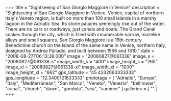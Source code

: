 +++
title = "Sightseeing of San Giorgio Maggiore in Venice"
description = "Sightseeing of San Giorgio Maggiore in Venice. Venice, capital of northern Italy's Veneto region, is built on more than 100 small islands in a marshy lagoon in the Adriatic Sea. Its stone palaces seemingly rise out of the water. There are no cars or roadways, just canals and boats. The Grand Canal snakes through the city, which is filled with innumerable narrow, mazelike alleys and small squares. San Giorgio Maggiore is a 16th-century Benedictine church on the island of the same name in Venice, northern Italy, designed by Andrea Palladio, and built between 1566 and 1610."
date = "2008-08-27T06:13:38.000"
image = "20080827@061338"
image_s = "20080827@061338-s"
image_width_s = "400"
image_height_s = "265"
image_xl = "20080827@061338-xl"
image_width_xl = "1000"
image_height_xl = "662"
gps_latitude = "45.4332063333333"
gps_longitude = "12.3400121833333"
phototags = [ "Adriatic", "Europe", "Italy", "Mediterranean", "San Marco", "Veneto", "Venezia", "bell tower", "canal", "church", "dawn", "gondola", "sea", "summer" ]
galleries = [ "" ]
+++
